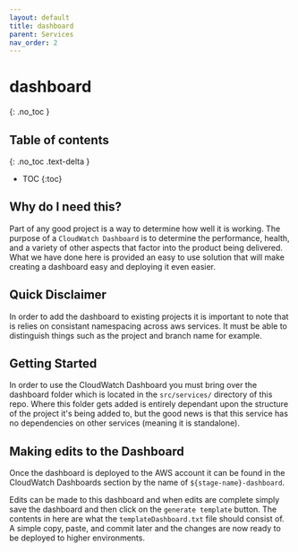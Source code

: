 ```yaml
---
layout: default
title: dashboard
parent: Services
nav_order: 2
---
```


# dashboard
{: .no_toc }

## Table of contents
{: .no_toc .text-delta }

- TOC
{:toc}

## Why do I need this?
Part of any good project is a way to determine how well it is working. The purpose of a `CloudWatch Dashboard` is to determine the performance, health, and a variety of other aspects that factor into the product being delivered. What we have done here is provided an easy to use solution that will make creating a dashboard easy and deploying it even easier.

## Quick Disclaimer
In order to add the dashboard to existing projects it is important to note that is relies on consistant namespacing across aws services. It must be able to distinguish things such as the project and branch name for example.

## Getting Started
In order to use the CloudWatch Dashboard you must bring over the dashboard folder which is located in the `src/services/` directory of this repo. Where this folder gets added is entirely dependant upon the structure of the project it's being added to, but the good news is that this service has no dependencies on other services (meaning it is standalone).

## Making edits to the Dashboard
Once the dashboard is deployed to the AWS account it can be found in the CloudWatch Dashboards section by the name of `${stage-name}-dashboard`.

Edits can be made to this dashboard and when edits are complete simply save the dashboard and then click on the `generate template` button. The contents in here are what the `templateDashboard.txt` file should consist of. A simple copy, paste, and commit later and the changes are now ready to be deployed to higher environments.
